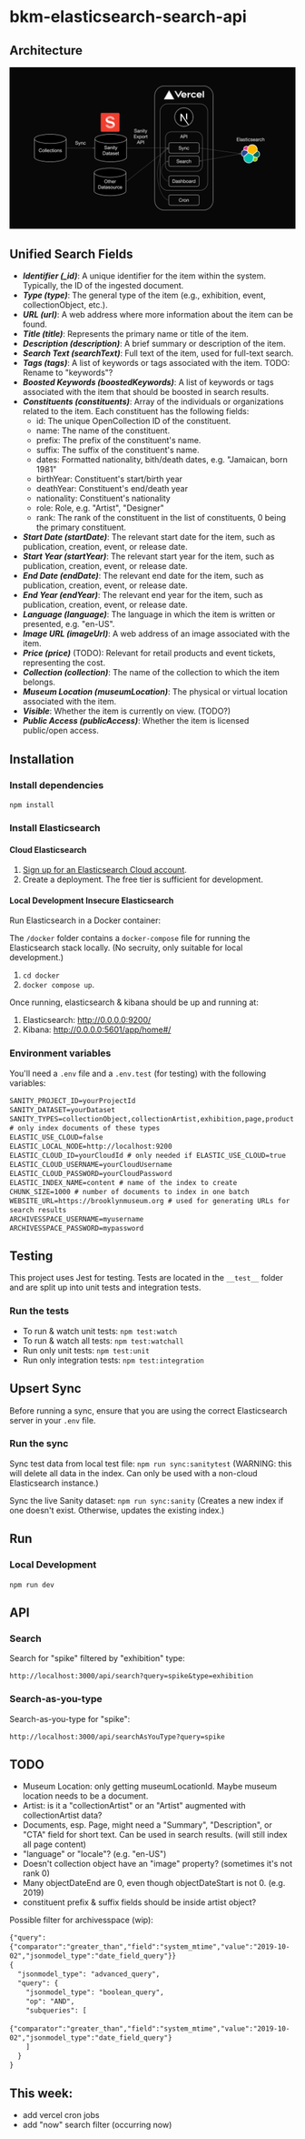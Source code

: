 # bkm-elasticsearch-search-api

## Architecture

![Search Architecture](./docs/img/architecture.png)

## Unified Search Fields

- **_Identifier (\_id)_**: A unique identifier for the item within the system. Typically, the ID of the ingested document.
- **_Type (type)_**: The general type of the item (e.g., exhibition, event, collectionObject, etc.).
- **_URL (url)_**: A web address where more information about the item can be found.
- **_Title (title)_**: Represents the primary name or title of the item.
- **_Description (description)_**: A brief summary or description of the item.
- **_Search Text (searchText)_**: Full text of the item, used for full-text search.
- **_Tags (tags)_**: A list of keywords or tags associated with the item. TODO: Rename to "keywords"?
- **_Boosted Keywords (boostedKeywords)_**: A list of keywords or tags associated with the item that should be boosted in search results.
- **_Constituents (constituents)_**: Array of the individuals or organizations related to the item. Each constituent has the following fields:
  - id: The unique OpenCollection ID of the constituent.
  - name: The name of the constituent.
  - prefix: The prefix of the constituent's name.
  - suffix: The suffix of the constituent's name.
  - dates: Formatted nationality, bith/death dates, e.g. "Jamaican, born 1981"
  - birthYear: Constituent's start/birth year
  - deathYear: Constituent's end/death year
  - nationality: Constituent's nationality
  - role: Role, e.g. "Artist", "Designer"
  - rank: The rank of the constituent in the list of constituents, 0 being the primary constituent.
- **_Start Date (startDate)_**: The relevant start date for the item, such as publication, creation, event, or release date.
- **_Start Year (startYear)_**: The relevant start year for the item, such as publication, creation, event, or release date.
- **_End Date (endDate)_**: The relevant end date for the item, such as publication, creation, event, or release date.
- **_End Year (endYear)_**: The relevant end year for the item, such as publication, creation, event, or release date.
- **_Language (language)_**: The language in which the item is written or presented, e.g. "en-US".
- **_Image URL (imageUrl)_**: A web address of an image associated with the item.
- **_Price (price)_** (TODO): Relevant for retail products and event tickets, representing the cost.
- **_Collection (collection)_**: The name of the collection to which the item belongs.
- **_Museum Location (museumLocation)_**: The physical or virtual location associated with the item.
- **_Visible_**: Whether the item is currently on view. (TODO?)
- **_Public Access (publicAccess)_**: Whether the item is licensed public/open access.

## Installation

### Install dependencies

```
npm install
```

### Install Elasticsearch

#### Cloud Elasticsearch

1. [Sign up for an Elasticsearch Cloud account](https://cloud.elastic.co/).
2. Create a deployment. The free tier is sufficient for development.

#### Local Development Insecure Elasticsearch

Run Elasticsearch in a Docker container:

The `/docker` folder contains a `docker-compose` file for running the Elasticsearch stack locally. (No secruity, only suitable for local development.)

1. `cd docker`
2. `docker compose up`.

Once running, elasticsearch & kibana should be up and running at:

1. Elasticsearch: http://0.0.0.0:9200/
2. Kibana: http://0.0.0.0:5601/app/home#/

### Environment variables

You'll need a `.env` file and a `.env.test` (for testing) with the following variables:

```
SANITY_PROJECT_ID=yourProjectId
SANITY_DATASET=yourDataset
SANITY_TYPES=collectionObject,collectionArtist,exhibition,page,product # only index documents of these types
ELASTIC_USE_CLOUD=false
ELASTIC_LOCAL_NODE=http://localhost:9200
ELASTIC_CLOUD_ID=yourCloudId # only needed if ELASTIC_USE_CLOUD=true
ELASTIC_CLOUD_USERNAME=yourCloudUsername
ELASTIC_CLOUD_PASSWORD=yourCloudPassword
ELASTIC_INDEX_NAME=content # name of the index to create
CHUNK_SIZE=1000 # number of documents to index in one batch
WEBSITE_URL=https://brooklynmuseum.org # used for generating URLs for search results
ARCHIVESSPACE_USERNAME=myusername
ARCHIVESSPACE_PASSWORD=mypassword
```

## Testing

This project uses Jest for testing. Tests are located in the `__test__` folder and are split up into unit tests and integration tests.

### Run the tests

- To run & watch unit tests: `npm test:watch`
- To run & watch all tests: `npm test:watchall`
- Run only unit tests: `npm test:unit`
- Run only integration tests: `npm test:integration`

## Upsert Sync

Before running a sync, ensure that you are using the correct Elasticsearch server in your `.env` file.

### Run the sync

Sync test data from local test file: `npm run sync:sanitytest`
(WARNING: this will delete all data in the index. Can only be used with a non-cloud Elasticsearch instance.)

Sync the live Sanity dataset: `npm run sync:sanity`
(Creates a new index if one doesn't exist. Otherwise, updates the existing index.)

## Run

### Local Development

```
npm run dev
```

## API

### Search

Search for "spike" filtered by "exhibition" type:

```
http://localhost:3000/api/search?query=spike&type=exhibition
```

### Search-as-you-type

Search-as-you-type for "spike":

```
http://localhost:3000/api/searchAsYouType?query=spike
```

## TODO

- Museum Location: only getting museumLocationId. Maybe museum location needs to be a document.
- Artist: is it a "collectionArtist" or an "Artist" augmented with collectionArtist data?
- Documents, esp. Page, might need a "Summary", "Description", or "CTA" field for short text. Can be used in search results. (will still index all page content)
- "language" or "locale"? (e.g. "en-US")
- Doesn't collection object have an "image" property? (sometimes it's not rank 0)
- Many objectDateEnd are 0, even though objectDateStart is not 0. (e.g. 2019)
- constituent prefix & suffix fields should be inside artist object?

Possible filter for archivesspace (wip):

```
{"query":{"comparator":"greater_than","field":"system_mtime","value":"2019-10-02","jsonmodel_type":"date_field_query"}}
{
  "jsonmodel_type": "advanced_query",
  "query": {
    "jsonmodel_type": "boolean_query",
    "op": "AND",
    "subqueries": [
      {"comparator":"greater_than","field":"system_mtime","value":"2019-10-02","jsonmodel_type":"date_field_query"}
    ]
  }
}
```

## This week:

- add vercel cron jobs
- add "now" search filter (occurring now)
